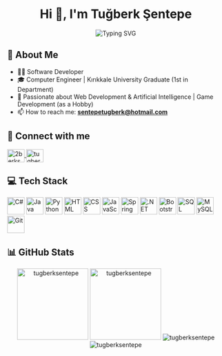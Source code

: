# <div align="center">Hi 👋, I'm Tuğberk Şentepe</div>

<div align="center">
  <img src="https://readme-typing-svg.demolab.com?font=Fira+Code&size=30&duration=3000&pause=1000&center=true&vCenter=true&width=435&lines=Software+Developer;Computer+Engineer;Welcome+to+My+Profile!" alt="Typing SVG" />
</div>

## 💫 About Me
- 👨‍💻 Software Developer
- 🎓 Computer Engineer | Kırıkkale University Graduate (1st in Department)
- 🚀 Passionate about Web Development & Artificial Intelligence | Game Development (as a Hobby)  
- 📫 How to reach me: **sentepetugberk@hotmail.com**

## 🔗 Connect with me
<p align="left">
  <a href="https://twitter.com/2berksentepe" target="blank">
    <img align="center" src="https://raw.githubusercontent.com/rahuldkjain/github-profile-readme-generator/master/src/images/icons/Social/twitter.svg" alt="2berksentepe" height="30" width="40" />
  </a>
  <a href="https://linkedin.com/in/tugberksentepe" target="blank">
    <img align="center" src="https://raw.githubusercontent.com/rahuldkjain/github-profile-readme-generator/master/src/images/icons/Social/linked-in-alt.svg" alt="tugberksentepe" height="30" width="40" />
  </a>
</p>

## 💻 Tech Stack
<p align="left">
  <img src="https://skillicons.dev/icons?i=cs" title="C#" width="40" height="40"/>
  <img src="https://skillicons.dev/icons?i=java" title="Java" width="40" height="40"/>
  <img src="https://skillicons.dev/icons?i=python" title="Python" width="40" height="40"/>
  <img src="https://skillicons.dev/icons?i=html" title="HTML" width="40" height="40"/>
  <img src="https://skillicons.dev/icons?i=css" title="CSS" width="40" height="40"/>
  <img src="https://skillicons.dev/icons?i=javascript" title="JavaScript" width="40" height="40"/>
  <img src="https://skillicons.dev/icons?i=spring" title="Spring" width="40" height="40"/>
  <img src="https://skillicons.dev/icons?i=dotnet" title=".NET" width="40" height="40"/>
  <img src="https://skillicons.dev/icons?i=bootstrap" title="Bootstrap" width="40" height="40"/>
  <img src="https://www.svgrepo.com/show/303229/microsoft-sql-server-logo.svg" width="40" height="40" title="SQL Server"/>
  <img src="https://skillicons.dev/icons?i=mysql" title="MySQL" width="40" height="40"/>
  <img src="https://skillicons.dev/icons?i=git" title="Git" width="40" height="40"/>
</p>

## 📊 GitHub Stats
<div align="center">
  <img src="https://github-readme-stats.vercel.app/api/top-langs?username=tugberksentepe&show_icons=true&locale=en&layout=compact&theme=tokyonight" alt="tugberksentepe" height="165"/>
  
  <img src="https://github-readme-stats.vercel.app/api?username=tugberksentepe&show_icons=true&locale=en&theme=tokyonight" alt="tugberksentepe" height="165"/>
  
  <img src="https://github-readme-streak-stats.herokuapp.com/?user=tugberksentepe&theme=tokyonight" alt="tugberksentepe" />
</div>

<div align="center">
  <img src="https://komarev.com/ghpvc/?username=tugberksentepe&label=Profile%20views&color=0e75b6&style=flat" alt="tugberksentepe" />
</div>
